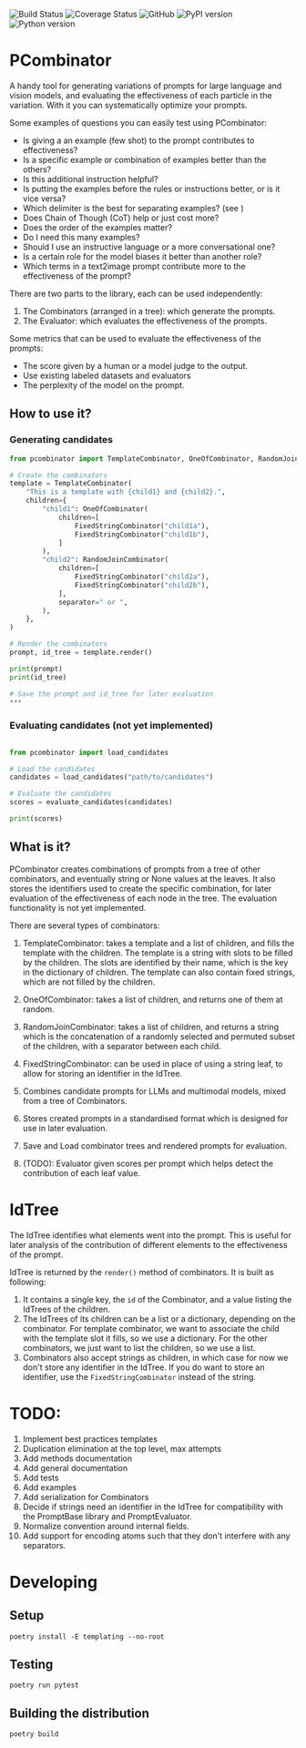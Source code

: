 ![Build Status](https://img.shields.io/github/actions/workflow/status/RomansWorks/pcombinator/build-library)
![Coverage Status](https://img.shields.io/codecov/c/github/RomansWorks/pcombinator)
![GitHub](https://img.shields.io/github/license/RomansWorks/pcombinator)
![PyPI version](https://img.shields.io/pypi/v/pcombinator)
![Python version](https://img.shields.io/badge/python-3.10-blue.svg)


# PCombinator

A handy tool for generating variations of prompts for large language and vision models, and evaluating the effectiveness of each particle in the variation. With it you can systematically optimize your prompts. 

Some examples of questions you can easily test using PCombinator:
- Is giving a an example (few shot) to the prompt contributes to effectiveness? 
- Is a specific example or combination of examples better than the others?
- Is this additional instruction helpful?
- Is putting the examples before the rules or instructions better, or is it vice versa?
- Which delimiter is the best for separating examples? (see )
- Does Chain of Though (CoT) help or just cost more?
- Does the order of the examples matter?
- Do I need this many examples?
- Should I use an instructive language or a more conversational one?
- Is a certain role for the model biases it better than another role?
- Which terms in a text2image prompt contribute more to the effectiveness of the prompt?

There are two parts to the library, each can be used independently:
1. The Combinators (arranged in a tree): which generate the prompts.
2. The Evaluator: which evaluates the effectiveness of the prompts.

Some metrics that can be used to evaluate the effectiveness of the prompts:
- The score given by a human or a model judge to the output. 
- Use existing labeled datasets and evaluators 
- The perplexity of the model on the prompt. 

## How to use it?

### Generating candidates
```python
from pcombinator import TemplateCombinator, OneOfCombinator, RandomJoinCombinator, FixedStringCombinator

# Create the combinators
template = TemplateCombinator(
    "This is a template with {child1} and {child2}.",
    children={
        "child1": OneOfCombinator(
            children=[
                FixedStringCombinator("child1a"),
                FixedStringCombinator("child1b"),
            ]
        ),
        "child2": RandomJoinCombinator(
            children=[
                FixedStringCombinator("child2a"),
                FixedStringCombinator("child2b"),
            ],
            separator=" or ",
        ),
    },
)

# Render the combinators
prompt, id_tree = template.render()

print(prompt)
print(id_tree)

# Save the prompt and id_tree for later evaluation
***
```

### Evaluating candidates (not yet implemented)
```python

from pcombinator import load_candidates

# Load the candidates
candidates = load_candidates("path/to/candidates")

# Evaluate the candidates
scores = evaluate_candidates(candidates)

print(scores)
```

## What is it?

PCombinator creates combinations of prompts from a tree of other combinators, and eventually string or None values at the leaves. It also stores the identifiers used to create the specific combination, for later evaluation of the effectiveness of each node in the tree. The evaluation functionality is not yet implemented.

There are several types of combinators:
1. TemplateCombinator: takes a template and a list of children, and fills the template with the children. The template is a string with slots to be filled by the children. The slots are identified by their name, which is the key in the dictionary of children. The template can also contain fixed strings, which are not filled by the children.
2. OneOfCombinator: takes a list of children, and returns one of them at random.
3. RandomJoinCombinator: takes a list of children, and returns a string which is the concatenation of a randomly selected and permuted subset of the children, with a separator between each child.
4. FixedStringCombinator: can be used in place of using a string leaf, to allow for storing an identifier in the IdTree.


1. Combines candidate prompts for LLMs and multimodal models, mixed from a tree of Combinators.
2. Stores created prompts in a standardised format which is designed for use in later evaluation.
3. Save and Load combinator trees and rendered prompts for evaluation.
4. (TODO): Evaluator given scores per prompt which helps detect the contribution of each leaf value.


# IdTree

The IdTree identifies what elements went into the prompt. This is useful for later analysis of the contribution of different elements to the effectiveness of the prompt.

IdTree is returned by the `render()` method of combinators. It is built as following:
1. It contains a single key, the `id` of the Combinator, and a value listing the IdTrees of the children.
2. The IdTrees of its children can be a list or a dictionary, depending on the combinator. For template combinator, we want to associate the child with the template slot it fills, so we use a dictionary. For the other combinators, we just want to list the children, so we use a list.
3. Combinators also accept strings as children, in which case for now we don't store any identifier in the IdTree. If you do want to store an identifier, use the `FixedStringCombinator` instead of the string. 

# TODO: 
1. Implement best practices templates   
2. Duplication elimination at the top level, max attempts
3. Add methods documentation
4. Add general documentation
5. Add tests
6. Add examples
7. Add serialization for Combinators 
8. Decide if strings need an identifier in the IdTree for compatibility with the PromptBase library and PromptEvaluator. 
9. Normalize convention around internal fields.
10. Add support for encoding atoms such that they don't interfere with any separators.


# Developing

## Setup

`poetry install -E templating --no-root`

## Testing

`poetry run pytest`

## Building the distribution

`poetry build`
